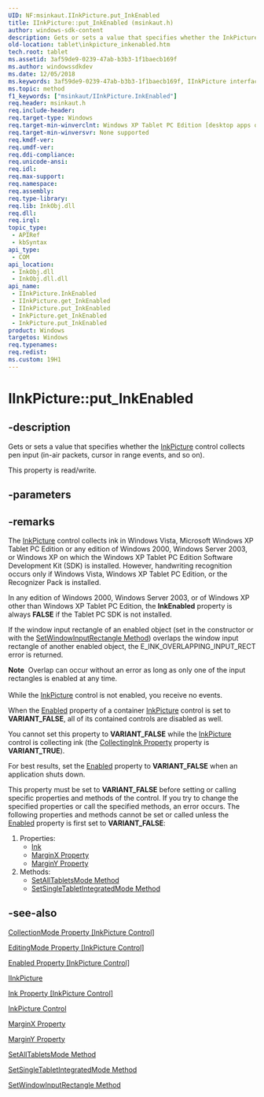 ```yaml
---
UID: NF:msinkaut.IInkPicture.put_InkEnabled
title: IInkPicture::put_InkEnabled (msinkaut.h)
author: windows-sdk-content
description: Gets or sets a value that specifies whether the InkPicture control collects pen input (in-air packets, cursor in range events, and so on).
old-location: tablet\inkpicture_inkenabled.htm
tech.root: tablet
ms.assetid: 3af59de9-0239-47ab-b3b3-1f1baecb169f
ms.author: windowssdkdev
ms.date: 12/05/2018
ms.keywords: 3af59de9-0239-47ab-b3b3-1f1baecb169f, IInkPicture interface [Tablet PC],InkEnabled property, IInkPicture.InkEnabled, IInkPicture.put_InkEnabled, IInkPicture::InkEnabled, IInkPicture::get_InkEnabled, IInkPicture::put_InkEnabled, InkEnabled property [Tablet PC], InkEnabled property [Tablet PC],IInkPicture interface, InkPicture.get_InkEnabled, InkPicture.put_InkEnabled, get_InkEnabled, msinkaut/IInkPicture::InkEnabled, msinkaut/IInkPicture::get_InkEnabled, msinkaut/IInkPicture::put_InkEnabled, put_InkEnabled, tablet.inkpicture_inkenabled
ms.topic: method
f1_keywords: ["msinkaut/IInkPicture.InkEnabled"]
req.header: msinkaut.h
req.include-header: 
req.target-type: Windows
req.target-min-winverclnt: Windows XP Tablet PC Edition [desktop apps only]
req.target-min-winversvr: None supported
req.kmdf-ver: 
req.umdf-ver: 
req.ddi-compliance: 
req.unicode-ansi: 
req.idl: 
req.max-support: 
req.namespace: 
req.assembly: 
req.type-library: 
req.lib: InkObj.dll
req.dll: 
req.irql: 
topic_type:
 - APIRef
 - kbSyntax
api_type:
 - COM
api_location:
 - InkObj.dll
 - InkObj.dll.dll
api_name:
 - IInkPicture.InkEnabled
 - IInkPicture.get_InkEnabled
 - IInkPicture.put_InkEnabled
 - InkPicture.get_InkEnabled
 - InkPicture.put_InkEnabled
product: Windows
targetos: Windows
req.typenames: 
req.redist: 
ms.custom: 19H1
---
```


# IInkPicture::put_InkEnabled


## -description



Gets or sets a value that specifies whether the <a href="https://docs.microsoft.com/windows/desktop/tablet/inkpicture-control-reference">InkPicture</a> control collects pen input (in-air packets, cursor in range events, and so on).



This property is read/write.


## -parameters


## -remarks



The <a href="https://docs.microsoft.com/windows/desktop/tablet/inkpicture-control">InkPicture</a> control collects ink in Windows Vista, Microsoft Windows XP Tablet PC Edition or any edition of Windows 2000, Windows Server 2003, or Windows XP on which the Windows XP Tablet PC Edition Software Development Kit (SDK) is installed. However, handwriting recognition occurs only if Windows Vista, Windows XP Tablet PC Edition, or the Recognizer Pack is installed.

In any edition of Windows 2000, Windows Server 2003, or of Windows XP other than Windows XP Tablet PC Edition, the <b>InkEnabled</b> property is always <b>FALSE</b> if the Tablet PC SDK is not installed.

If the window input rectangle of an enabled object (set in the constructor or with the <a href="https://docs.microsoft.com/windows/desktop/api/msinkaut/nf-msinkaut-iinkpicture-setwindowinputrectangle">SetWindowInputRectangle Method</a>) overlaps the window input rectangle of another enabled object, the E_INK_OVERLAPPING_INPUT_RECT error is returned.

<div class="alert"><b>Note</b>  Overlap can occur without an error as long as only one of the input rectangles is enabled at any time.</div>
<div> </div>
While the <a href="https://docs.microsoft.com/windows/desktop/tablet/inkpicture-control-reference">InkPicture</a> control is not enabled, you receive no events.

When the <a href="https://docs.microsoft.com/windows/desktop/api/msinkaut/nf-msinkaut-iinkpicture-get_enabled">Enabled</a> property of a container <a href="https://docs.microsoft.com/windows/desktop/tablet/inkpicture-control-reference">InkPicture</a> control is set to <b>VARIANT_FALSE</b>, all of its contained controls are disabled as well.

You cannot set this property to <b>VARIANT_FALSE</b> while the <a href="https://docs.microsoft.com/windows/desktop/tablet/inkpicture-control-reference">InkPicture</a> control is collecting ink (the <a href="https://docs.microsoft.com/windows/desktop/api/msinkaut/nf-msinkaut-iinkpicture-get_collectingink">CollectingInk Property</a> property is <b>VARIANT_TRUE</b>).

For best results, set the <a href="https://docs.microsoft.com/windows/desktop/api/msinkaut/nf-msinkaut-iinkpicture-get_enabled">Enabled</a> property to <b>VARIANT_FALSE</b> when an application shuts down.

This property must be set to <b>VARIANT_FALSE</b> before setting or calling specific properties and methods of the control. If you try to change the specified properties or call the specified methods, an error occurs. The following properties and methods cannot be set or called unless the <a href="https://docs.microsoft.com/windows/desktop/api/msinkaut/nf-msinkaut-iinkpicture-get_enabled">Enabled</a> property is first set to <b>VARIANT_FALSE</b>:

<ol>
<li>Properties:<ul>
<li>
<a href="https://docs.microsoft.com/windows/desktop/api/msinkaut/nf-msinkaut-iinkpicture-get_ink">Ink</a>
</li>
<li>
<a href="https://docs.microsoft.com/windows/desktop/api/msinkaut/nf-msinkaut-iinkpicture-get_marginx">MarginX Property</a>
</li>
<li>
<a href="https://docs.microsoft.com/windows/desktop/api/msinkaut/nf-msinkaut-iinkpicture-get_marginy">MarginY Property</a>
</li>
</ul>
</li>
<li>Methods:<ul>
<li>
<a href="https://docs.microsoft.com/windows/desktop/api/msinkaut/nf-msinkaut-iinkpicture-setalltabletsmode">SetAllTabletsMode Method</a>
</li>
<li>
<a href="https://docs.microsoft.com/windows/desktop/api/msinkaut/nf-msinkaut-iinkpicture-setsingletabletintegratedmode">SetSingleTabletIntegratedMode Method</a>
</li>
</ul>
</li>
</ol>



## -see-also




<a href="https://docs.microsoft.com/windows/desktop/api/msinkaut/nf-msinkaut-iinkpicture-get_collectionmode">CollectionMode Property [InkPicture Control]</a>



<a href="https://docs.microsoft.com/windows/desktop/api/msinkaut/nf-msinkaut-iinkpicture-get_editingmode">EditingMode Property [InkPicture Control]</a>



<a href="https://docs.microsoft.com/windows/desktop/api/msinkaut/nf-msinkaut-iinkpicture-get_enabled">Enabled Property [InkPicture Control]</a>



<a href="https://msdn.microsoft.com/en-us/library/Mt846800(v=VS.85).aspx">IInkPicture</a>



<a href="https://docs.microsoft.com/windows/desktop/api/msinkaut/nf-msinkaut-iinkpicture-get_ink">Ink Property [InkPicture Control]</a>



<a href="https://docs.microsoft.com/windows/desktop/tablet/inkpicture-control">InkPicture Control</a>



<a href="https://docs.microsoft.com/windows/desktop/api/msinkaut/nf-msinkaut-iinkpicture-get_marginx">MarginX Property</a>



<a href="https://docs.microsoft.com/windows/desktop/api/msinkaut/nf-msinkaut-iinkpicture-get_marginy">MarginY Property</a>



<a href="https://docs.microsoft.com/windows/desktop/api/msinkaut/nf-msinkaut-iinkpicture-setalltabletsmode">SetAllTabletsMode Method</a>



<a href="https://docs.microsoft.com/windows/desktop/api/msinkaut/nf-msinkaut-iinkpicture-setsingletabletintegratedmode">SetSingleTabletIntegratedMode Method</a>



<a href="https://docs.microsoft.com/windows/desktop/api/msinkaut/nf-msinkaut-iinkpicture-setwindowinputrectangle">SetWindowInputRectangle Method</a>
 

 

